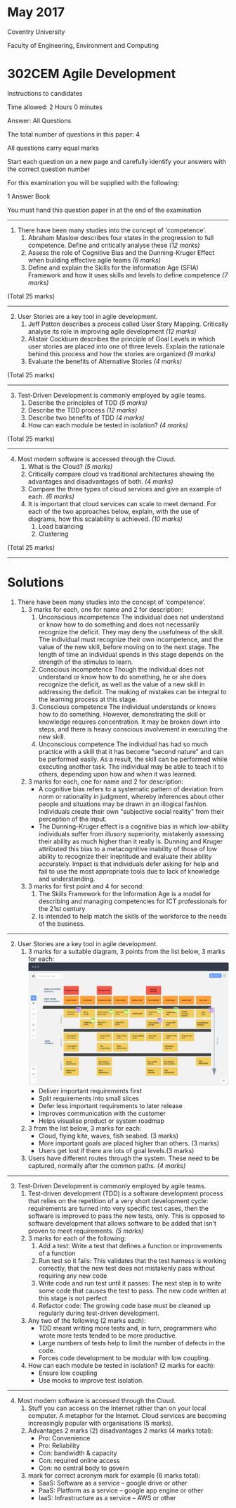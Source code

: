 
# May 2017

Coventry University

Faculty of Engineering, Environment and Computing


# 302CEM Agile Development

Instructions to candidates

Time allowed: 2 Hours 0 minutes

Answer: All Questions

 The total number of questions in this paper: 4

All questions carry equal marks

Start each question on a new page and carefully identify your answers with the correct question number

For this examination you will be supplied with the following:

1 Answer Book

You must hand this question paper in at the end of the examination

----

1. There have been many studies into the concept of 'competence'.
    1. Abraham Maslow describes four states in the progression to full competence. Define and critically analyse these _(12 marks)_
    2. Assess the role of Cognitive Bias and the Dunning-Kruger Effect when building effective agile teams _(6 marks)_
    3. Define and explain the Skills for the Information Age (SFIA) Framework and how it uses skills and levels to define competence _(7 marks)_

(Total 25 marks)

----

2. User Stories are a key tool in agile development.
    1. Jeff Patton describes a process called User Story Mapping. Critically analyse its role in improving agile development _(12 marks)_
    2. Alistair Cockburn describes the principle of Goal Levels in which user stories are placed into one of three levels. Explain the rationale behind this process and how the stories are organized _(9 marks)_
    3. Evaluate the benefits of Alternative Stories _(4 marks)_

(Total 25 marks)

----

3. Test-Driven Development is commonly employed by agile teams.
    1. Describe the principles of TDD _(5 marks)_
    2. Describe the TDD process _(12 marks)_
    3. Describe two benefits of TDD _(4 marks)_
    4. How can each module be tested in isolation? _(4 marks)_

(Total 25 marks)

----

4. Most modern software is accessed through the Cloud.
    1. What is the Cloud? _(5 marks)_
    2. Critically compare cloud vs traditional architectures showing the advantages and disadvantages of both. _(4 marks)_
    3. Compare the three types of cloud services and give an example of each. _(6 marks)_
    4. It is important that cloud services can scale to meet demand. For each of the two approaches below, explain, with the use of diagrams, how this scalability is achieved. _(10 marks)_
        1. Load balancing
        2. Clustering

(Total 25 marks)

----

# Solutions

1. There have been many studies into the concept of ‘competence’.
    1. 3 marks for each, one for name and 2 for description:
        1. Unconscious incompetence The individual does not understand or know how to do something and does not necessarily recognize the deficit. They may deny the usefulness of the skill. The individual must recognize their own incompetence, and the value of the new skill, before moving on to the next stage. The length of time an individual spends in this stage depends on the strength of the stimulus to learn.
        2. Conscious incompetence Though the individual does not understand or know how to do something, he or she does recognize the deficit, as well as the value of a new skill in addressing the deficit. The making of mistakes can be integral to the learning process at this stage.
        3. Conscious competence The individual understands or knows how to do something. However, demonstrating the skill or knowledge requires concentration. It may be broken down into steps, and there is heavy conscious involvement in executing the new skill.
        4. Unconscious competence The individual has had so much practice with a skill that it has become "second nature" and can be performed easily. As a result, the skill can be performed while executing another task. The individual may be able to teach it to others, depending upon how and when it was learned.
    2. 3 marks for each, one for name and 2 for description:
        - A cognitive bias refers to a systematic pattern of deviation from norm or rationality in judgment, whereby inferences about other people and situations may be drawn in an illogical fashion. Individuals create their own "subjective social reality" from their perception of the input.
        - The Dunning–Kruger effect is a cognitive bias in which low-ability individuals suffer from illusory superiority, mistakenly assessing their ability as much higher than it really is. Dunning and Kruger attributed this bias to a metacognitive inability of those of low ability to recognize their ineptitude and evaluate their ability accurately. Impact is that individuals defer asking for help and fail to use the most appropriate tools due to lack of knowledge and understanding.
    3. 3 marks for first point and 4 for second:
        1. The Skills Framework for the Information Age is a model for describing and managing competencies for ICT professionals for the 21st century
        2. Is intended to help match the skills of the workforce to the needs of the business.

----

2. User Stories are a key tool in agile development.
    1. 3 marks for a suitable diagram, 3 points from the list below, 3 marks for each:
![User Story Map](../exercises/.images/user_story_map.png)
        - Deliver important requirements first
        - Split requirements into small slices
        - Defer less important requirements to later release
        - Improves communication with the customer
        - Helps visualise product or system roadmap
    2. 3 from the list below, 3 marks for each:
        - Cloud, flying kite, waves, fish seabed. (3 marks)
        - More important goals are placed higher than others. (3 marks)
        - Users get lost if there are lots of goal levels.(3 marks)
    3. Users have different routes through the system. These need to be captured,
normally after the common paths. _(4 marks)_

----

3. Test-Driven Development is commonly employed by agile teams.
    1. Test-driven development (TDD) is a software development process that relies on the repetition of a very short development cycle: requirements are turned into very specific test cases, then the software is improved to pass the new tests, only. This is opposed to software development that allows software to be added that isn't proven to meet requirements. _(5 marks)_
    2. 3 marks for each of the following:
        1. Add a test: Write a test that defines a function or improvements of a function
        2. Run test so it fails: This validates that the test harness is working correctly, that the new test does not mistakenly pass without requiring any new code
        3. Write code and run test until it passes: The next step is to write some code that causes the test to pass. The new code written at this stage is not perfect
        4. Refactor code: The growing code base must be cleaned up regularly during test-driven development.
    3. Any two of the following (2 marks each):
        - TDD meant writing more tests and, in turn, programmers who wrote more tests tended to be more productive.
        - Large numbers of tests help to limit the number of defects in the code.
        - Forces code development to be modular with low coupling.
    4. How can each module be tested in isolation? (2 marks for each):
        - Ensure low coupling
        - Use mocks to improve test isolation.

----

4. Most modern software is accessed through the Cloud.
    1. Stuff you can access on the Internet rather than on your local computer. A metaphor for the Internet. Cloud services are becoming increasingly popular with organisations (5 marks).
    2. Advantages 2 marks (2) disadvantages 2 marks (4 marks total):
        - Pro: Convenience
        - Pro: Reliability
        - Con: bandwidth & capacity
        - Con: required online access
        - Con: no central body to govern
    3. mark for correct acronym mark for example (6 marks total):
        - SaaS: Software as a service – google drive or other
        - PaaS: Platform as a service – google app engine or other
        - IaaS: Infrastructure as a service – AWS or other

